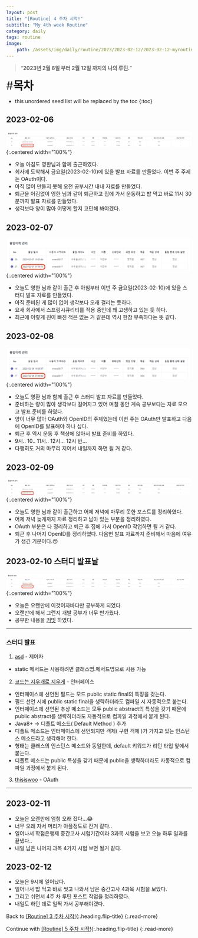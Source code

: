 ```yaml
---
layout: post
title: "[Routine] 4 주차 시작!"
subtitle: "My 4th week Routine"
category: daily
tags: routine
image:
    path: /assets/img/daily/routine/2023/2023-02-12/2023-02-12-myroutine-4th.png
---
```


> “**2023년 2월 6일 부터 2월 12일 까지의 나의 루틴.**”

<span style="font-size:30px;">\#**목차**</span>
* this unordered seed list will be replaced by the toc
{:toc}

## 2023-02-06
![2023-02-06](/assets/img/daily/routine/2023/2023-02-12/2023-02-06_myroutine.png){:.centered width="100%"}
- 오늘 아침도 영한님과 함께 출근하였다.
- 회사에 도착해서 금요일(2023-02-10)에 있을 발표 자료를 만들었다. 이번 주 주제는 OAuth이다.
- 아직 많이 만들지 못해 오전 공부시간 내내 자료를 만들었다.
- 퇴근을 어김없이 영한 님과 같이 퇴근하고 집에 가서 운동하고 밥 먹고 바로 11시 30분까지 발표 자료를 만들었다.
- 생각보다 양이 많아 어떻게 할지 고민해 봐야겠다.

## 2023-02-07
![2023-02-07](/assets/img/daily/routine/2023/2023-02-12/2023-02-07-myroutine.png){:.centered width="100%"}
- 오늘도 영한 님과 같이 출근 후 아침부터 이번 주 금요일(2023-02-10)에 있을 스터디 발표 자료를 만들었다.
- 아직 준비된 게 많이 없어 생각보다 오래 걸리는 듯하다.
- 요새 회사에서 스프링시큐리티를 적용 중인데 꽤 고생하고 있는 듯 하다.
- 최근에 이렇게 진이 빠진 적은 없는 거 같은데 역시 한참 부족하다는 뜻 같다.

## 2023-02-08
![2023-02-08](/assets/img/daily/routine/2023/2023-02-12/2023-02-08-myroutine.png){:.centered width="100%"}
- 오늘도 영환 님과 함께 출근 후 스터디 발표 자료를 만들었다.
- 준비하는 량이 많아 생각보다 길어지고 있어 며칠 동안 계속 공부보다는 자료 모으고 발표 준비를 하였다.
- 양이 너무 많아 OAuth와 OpenID의 주제였는데 이번 주는 OAuth만 발표하고 다음에 OpenID를 발표해야 하나 싶다.
- 퇴근 후 역시 운동 후 책상에 앉아서 발표 준비를 하였다.
- 9시.. 10.. 11시.. 12시... 12시 반...
- 다행히도 거의 마무리 지어서 내일까지 하면 될 거 같다.

## 2023-02-09
![2023-02-08](/assets/img/daily/routine/2023/2023-02-12/2023-02-09-myroutine.png){:.centered width="100%"}
- 오늘도 영한 님과 같이 출근하고 어제 저녁에 마무리 못한 포스트를 정리하였다.
- 어제 저녁 늦게까지 자료 정리하고 남아 있는 부분을 정리하였다. 
- OAuth 부분은 다 정리하고 퇴근 후 집에 가서 OpenID 작업하면 될 거 같다.
- 퇴근 후 나머지 OpenID를 정리하였다. 다음번 발표 자료까지 준비해서 마음에 여유가 생긴 기분이다.😙

## 2023-02-10 스터디 발표날
![2023-02-08](/assets/img/daily/routine/2023/2023-02-12/2023-02-10_myroutine.png){:.centered width="100%"}
- 오늘은 오랜만에 이것이자바다만 공부하게 되었다. 
- 오랜만에 해서 그런지 개발 공부가 너무 반가웠다.
- 공부한 내용을 [커밋][commit] 하였다.

***

### 스터디 발표

1. [asd][asd] - 제어자
- static 메서드는 사용하려면 클래스명.메서드명으로 사용 가능

2. [코드는 지우개로 지우게][코드는 지우개로 지우게] - 인터페이스
- 인터페이스에 선언된 필드는 모드 public static final의 특징을 갖는다.
- 필드 선언 시에 public static final을 생략하더라도 컴파일 시 자동적으로 붙는다.
- 인터페이스에 선언된 추상 메소드는 모두 public abstract의 특성을 갖기 때문에 public abstract를 생략하더라도 자동적으로 컴파일 과정에서 붙게 된다.
- Java8+ -> 디폴트 메소드( Default Method ) 추가
- 디폴트 메소드는 인터페이스에 선언되지만 객체( 구현 객체 )가 가지고 있는 인스턴스 메소드라고 생각해야 한다.
- 형태는 클래스의 인스턴스 메소드와 동일한데, default 키워드가 리턴 타입 앞에서 붙는다.
- 디폴트 메소드는 public 특성을 갖기 때문에 public을 생략하더라도 자동적으로 컴파일 과정에서 붙게 된다.

3. [thisiswoo][oauth] - OAuth

***

## 2023-02-11
- 오늘은 오랜만에 엄청 오래 잤다...😂
- 너무 오래 자서 머리가 아플정도로 잔거 같다..
- 일어나서 학점은행제 중간고사 시험기간이라 3과목 시험을 보고 오늘 하루 일과를 끝냈다..
- 내일 남은 나머지 과목 4가지 시험 보면 될거 같다.

## 2023-02-12
- 오늘은 9시에 일어났다.
- 일어나서 밥 먹고 바로 씻고 나와서 남은 중간고사 4과목 시험을 보았다.
- 그리고 쉬면서 4주 차 루틴 포스트 작업을 정리하였다.
- 내일도 하던 데로 일찍 가서 공부해야겠다.
  
Back to [[Routine] 3 주차 시작!](2023-02-05-week-3nd.md){:.heading.flip-title}
{:.read-more}

Continue with [[Routine] 5 주차 시작!](2023-02-19-week-5th.md){:.heading.flip-title}
{:.read-more}

<!-- Links -->
[commit]: https://github.com/thisiswoo/thisisjava/commit/d10b722dfaaf81b4c513d00bfae3385bd31fc6e9
[asd]: https://youngjo-no.tistory.com/4
[코드는 지우개로 지우게]: https://blog.naver.com/codeblog
[oauth]: ../../../../development/server/2023-01-26-oauth.md